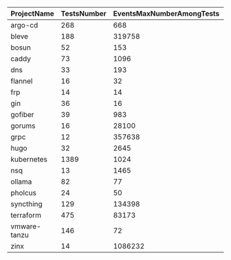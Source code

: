 | ProjectName | TestsNumber | EventsMaxNumberAmongTests | EventsAverageNumberAmongTests | GoCRBlockingBugNumberChannelSelect | GoCRBlockingBugNumberChannelSelectContext | GoCRBlockingBugNumberMutex | GoCRBlockingBugNumberWaitgroup | GoCRBlockingBugNumberConditional | GoCRLingeringBugNumber | GoCRTotalBugNumber | GoLeakBlockingBugNumberChannelSelect | GoLeakBlockingBugNumberChannelSelectContext | GoLeakBlockingBugNumberMutex | GoLeakBlockingBugNumberWaitgroup | GoLeakBlockingBugNumberConditional | GoLeakTotalBugNumber |
| --- | --- | --- | --- | --- | --- | --- | --- | --- | --- | --- | --- | --- | --- | --- | --- | --- |
| argo-cd | 268 | 668 | 30.382554 | 3 | 1 | 4 | 2 | 0 | 40 | 50 | 0 | 0 | 0 | 0 | 0 | 0 |
| bleve | 188 | 319758 | 3070.916986 | 4 | 1 | 6 | 1 | 0 | 37 | 49 | 1 | 1 | 0 | 0 | 0 | 2 |
| bosun | 52 | 153 | 15.271111 | 0 | 0 | 0 | 1 | 0 | 2 | 3 | 0 | 0 | 0 | 0 | 0 | 0 |
| caddy | 73 | 1096 | 60.457038 | 0 | 0 | 4 | 0 | 0 | 30 | 34 | 0 | 0 | 0 | 0 | 0 | 0 |
| dns | 33 | 193 | 29.250441 | 0 | 1 | 5 | 2 | 0 | 18 | 26 | 0 | 0 | 0 | 0 | 0 | 0 |
| flannel | 16 | 32 | 5.968750 | 0 | 0 | 0 | 0 | 0 | 0 | 0 | 0 | 0 | 0 | 0 | 0 | 0 |
| frp | 14 | 14 | 2.096774 | 0 | 0 | 0 | 0 | 0 | 0 | 0 | 0 | 0 | 0 | 0 | 0 | 0 |
| gin | 36 | 16 | 4.815081 | 0 | 0 | 0 | 0 | 0 | 2 | 2 | 0 | 0 | 0 | 0 | 0 | 0 |
| gofiber | 39 | 983 | 97.431373 | 1 | 0 | 0 | 0 | 0 | 10 | 11 | 0 | 0 | 0 | 0 | 0 | 0 |
| gorums | 16 | 28100 | 1261.437500 | 0 | 3 | 0 | 0 | 0 | 6 | 9 | 0 | 1 | 0 | 0 | 0 | 1 |
| grpc | 12 | 357638 | 26181.052632 | 1 | 1 | 0 | 0 | 0 | 7 | 9 | 0 | 1 | 0 | 0 | 0 | 1 |
| hugo | 32 | 2645 | 514.454545 | 0 | 0 | 0 | 0 | 0 | 1 | 1 | 0 | 0 | 0 | 0 | 0 | 0 |
| kubernetes | 1389 | 1024 | 39.584112 | 4 | 2 | 0 | 0 | 2 | 6 | 14 | 4 | 2 | 0 | 0 | 2 | 8 |
| nsq | 13 | 1465 | 96.762162 | 6 | 0 | 0 | 3 | 0 | 15 | 24 | 0 | 0 | 0 | 0 | 0 | 0 |
| ollama | 82 | 77 | 5.425134 | 0 | 2 | 0 | 0 | 0 | 2 | 4 | 0 | 2 | 0 | 0 | 0 | 2 |
| pholcus | 24 | 50 | 9.571429 | 0 | 0 | 0 | 0 | 0 | 0 | 0 | 0 | 0 | 0 | 0 | 0 | 0 |
| syncthing | 129 | 134398 | 834.238164 | 16 | 0 | 1 | 0 | 0 | 19 | 36 | 6 | 0 | 0 | 0 | 0 | 6 |
| terraform | 475 | 83173 | 115.309423 | 12 | 1 | 1 | 1 | 0 | 26 | 41 | 1 | 0 | 0 | 0 | 0 | 1 |
| vmware-tanzu | 146 | 72 | 11.950000 | 0 | 0 | 0 | 0 | 0 | 0 | 0 | 0 | 0 | 0 | 0 | 0 | 0 |
| zinx | 14 | 1086232 | 21452.777778 | 0 | 0 | 2 | 0 | 0 | 18 | 20 | 0 | 0 | 0 | 0 | 0 | 0 |
